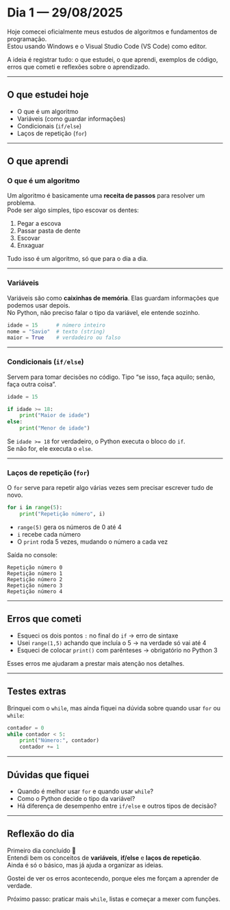 # Dia 1 — 29/08/2025

Hoje comecei oficialmente meus estudos de algoritmos e fundamentos de programação.  
Estou usando Windows e o Visual Studio Code (VS Code) como editor.  

A ideia é registrar tudo: o que estudei, o que aprendi, exemplos de código, erros que cometi e reflexões sobre o aprendizado.

---

## O que estudei hoje
- O que é um algoritmo  
- Variáveis (como guardar informações)  
- Condicionais (`if/else`)  
- Laços de repetição (`for`)  

---

## O que aprendi

### O que é um algoritmo
Um algoritmo é basicamente uma **receita de passos** para resolver um problema.  
Pode ser algo simples, tipo escovar os dentes:

1. Pegar a escova  
2. Passar pasta de dente  
3. Escovar  
4. Enxaguar  

Tudo isso é um algoritmo, só que para o dia a dia.

---

### Variáveis
Variáveis são como **caixinhas de memória**. Elas guardam informações que podemos usar depois.  
No Python, não preciso falar o tipo da variável, ele entende sozinho.  

```python
idade = 15      # número inteiro
nome = "Savio"  # texto (string)
maior = True    # verdadeiro ou falso
```

---

### Condicionais (`if/else`)
Servem para tomar decisões no código. Tipo “se isso, faça aquilo; senão, faça outra coisa”.  

```python
idade = 15

if idade >= 18:
    print("Maior de idade")
else:
    print("Menor de idade")
```

Se `idade >= 18` for verdadeiro, o Python executa o bloco do `if`.  
Se não for, ele executa o `else`.

---

### Laços de repetição (`for`)
O `for` serve para repetir algo várias vezes sem precisar escrever tudo de novo.  

```python
for i in range(5):
    print("Repetição número", i)
```

- `range(5)` gera os números de 0 até 4  
- `i` recebe cada número  
- O `print` roda 5 vezes, mudando o número a cada vez  

Saída no console:

```
Repetição número 0
Repetição número 1
Repetição número 2
Repetição número 3
Repetição número 4
```

---

## Erros que cometi
- Esqueci os dois pontos `:` no final do `if` → erro de sintaxe  
- Usei `range(1,5)` achando que incluía o 5 → na verdade só vai até 4  
- Esqueci de colocar `print()` com parênteses → obrigatório no Python 3  

Esses erros me ajudaram a prestar mais atenção nos detalhes.

---

## Testes extras
Brinquei com o `while`, mas ainda fiquei na dúvida sobre quando usar `for` ou `while`:  

```python
contador = 0
while contador < 5:
    print("Número:", contador)
    contador += 1
```

---

## Dúvidas que fiquei
- Quando é melhor usar `for` e quando usar `while`?  
- Como o Python decide o tipo da variável?  
- Há diferença de desempenho entre `if/else` e outros tipos de decisão?

---

## Reflexão do dia
Primeiro dia concluído 🚀  
Entendi bem os conceitos de **variáveis**, **if/else** e **laços de repetição**.  
Ainda é só o básico, mas já ajuda a organizar as ideias.  

Gostei de ver os erros acontecendo, porque eles me forçam a aprender de verdade.  

Próximo passo: praticar mais `while`, listas e começar a mexer com funções.
